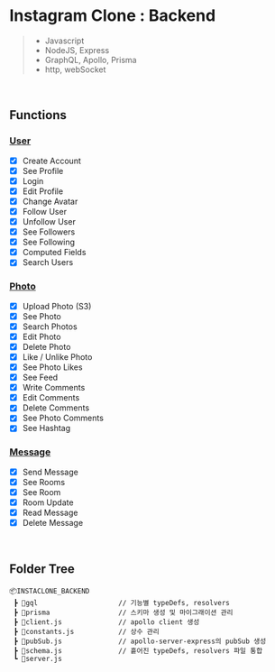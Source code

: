# Instagram Clone : Backend

> -   Javascript
> -   NodeJS, Express
> -   GraphQL, Apollo, Prisma
> -   http, webSocket

<br>

## Functions

### [User](https://github.com/mauv2sky/InstaClone_Backend/tree/main/gql/User)

-   [x] Create Account
-   [x] See Profile
-   [x] Login
-   [x] Edit Profile
-   [x] Change Avatar
-   [x] Follow User
-   [x] Unfollow User
-   [x] See Followers
-   [x] See Following
-   [x] Computed Fields
-   [x] Search Users

### [Photo](https://github.com/mauv2sky/InstaClone_Backend/tree/main/gql/photo)

-   [x] Upload Photo (S3)
-   [x] See Photo
-   [x] Search Photos
-   [x] Edit Photo
-   [x] Delete Photo
-   [x] Like / Unlike Photo
-   [x] See Photo Likes
-   [x] See Feed
-   [x] Write Comments
-   [x] Edit Comments
-   [x] Delete Comments
-   [x] See Photo Comments
-   [x] See Hashtag

### [Message](https://github.com/mauv2sky/InstaClone_Backend/tree/main/gql/message)

-   [x] Send Message
-   [x] See Rooms
-   [x] See Room
-   [x] Room Update
-   [x] Read Message
-   [x] Delete Message

<br>

## Folder Tree

```
📦INSTACLONE_BACKEND
 ┣ 📂gql                    // 기능별 typeDefs, resolvers
 ┣ 📂prisma                 // 스키마 생성 및 마이그래이션 관리
 ┣ 📜client.js              // apollo client 생성
 ┣ 📜constants.js           // 상수 관리
 ┣ 📜pubSub.js              // apollo-server-express의 pubSub 생성
 ┣ 📜schema.js              // 흩어진 typeDefs, resolvers 파일 통합
 ┗ 📜server.js
```

